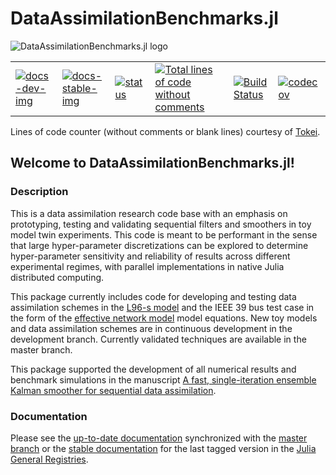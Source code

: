 # DataAssimilationBenchmarks.jl

![DataAssimilationBenchmarks.jl logo](https://github.com/cgrudz/DataAssimilationBenchmarks.jl/blob/master/assets/dabenchmarks.png)
<table>
<tr>
  <td>
	  <a href="https://cgrudz.github.io/DataAssimilationBenchmarks.jl/dev">
		  <img src="https://img.shields.io/badge/docs-dev-purple.svg" alt="docs-dev-img">
		</a>
	</td>
  <td>
	  <a href="https://cgrudz.github.io/DataAssimilationBenchmarks.jl/stable">
		  <img src="https://img.shields.io/badge/docs-stable-blue.svg" alt="docs-stable-img">
		</a>
  </td>
  <td>
	  <a href="https://joss.theoj.org/papers/478dcc0b1608d2a4d8c930edebb58736">
		  <img src="https://joss.theoj.org/papers/478dcc0b1608d2a4d8c930edebb58736/status.svg" alt="status">
		</a>
	</td>
  <td>
	  <a href="https://github.com/cgrudz/DataAssimilationBenchmarks.jl">
		  <img src="https://tokei.rs/b1/github/cgrudz/DataAssimilationBenchmarks.jl?category=code" alt="Total lines of code without comments">
		</a>
	</td>
  <td>
	  <a href="https://app.travis-ci.com/cgrudz/DataAssimilationBenchmarks.jl">
		  <img src="https://app.travis-ci.com/cgrudz/DataAssimilationBenchmarks.jl.svg?branch=master" alt="Build Status">
		</a>
	</td>
  <td>
	  <a href="https://codecov.io/gh/cgrudz/DataAssimilationBenchmarks.jl">
		  <img src="https://codecov.io/gh/cgrudz/DataAssimilationBenchmarks.jl/branch/master/graph/badge.svg?token=3XLYTH8YSZ" alt="codecov">
		</a>
	</td>
</tr>
</table>

Lines of code counter (without comments or blank lines) courtesy of [Tokei](https://github.com/XAMPPRocky/tokei).

## Welcome to DataAssimilationBenchmarks.jl!

### Description

This is a data assimilation research code base with an emphasis on prototyping, testing and
validating sequential filters and smoothers in toy model twin experiments.
This code is meant to be performant in the sense that large hyper-parameter discretizations
can be explored to determine hyper-parameter sensitivity and reliability of results across
different experimental regimes, with parallel implementations in native Julia distributed
computing.

This package currently includes code for developing and testing data assimilation schemes in
the [L96-s model](https://gmd.copernicus.org/articles/13/1903/2020/) and the IEEE 39 bus test
case in the form of the [effective network
model](https://iopscience.iop.org/article/10.1088/1367-2630/17/1/015012)
model equations. New toy models and data assimilation schemes are in continuous development
in the development branch.  Currently validated techniques are available in the master
branch.

This package supported the development of all numerical results and benchmark simulations
in the manuscript 
[A fast, single-iteration ensemble Kalman smoother for sequential data
assimilation](https://gmd.copernicus.org/articles/15/7641/2022/gmd-15-7641-2022.html).

### Documentation

Please see the [up-to-date documentation](https://cgrudz.github.io/DataAssimilationBenchmarks.jl/dev/)
synchronized with the [master branch](https://github.com/cgrudz/DataAssimilationBenchmarks.jl)
or the [stable documentation](https://cgrudz.github.io/DataAssimilationBenchmarks.jl/dev/)
for the last tagged version in the [Julia General Registries](https://github.com/JuliaRegistries/General).
